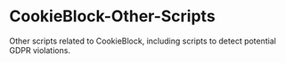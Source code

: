 # CookieBlock-Other-Scripts
Other scripts related to CookieBlock, including scripts to detect potential GDPR violations.
